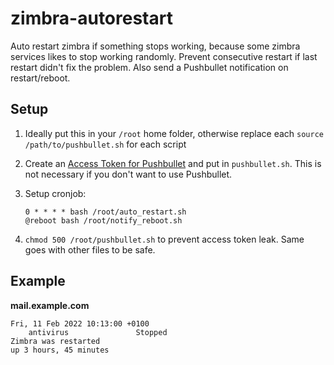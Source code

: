 # zimbra-autorestart

Auto restart zimbra if something stops working, because some zimbra services likes to stop working randomly. Prevent consecutive restart if last restart didn't fix the problem. Also send a Pushbullet notification on restart/reboot.

## Setup

1. Ideally put this in your `/root` home folder, otherwise replace each `source /path/to/pushbullet.sh` for each script
2. Create an [Access Token for Pushbullet](https://www.pushbullet.com/#settings/account) and put in `pushbullet.sh`. This is not necessary if you don't want to use Pushbullet.
3. Setup cronjob:

    ```
    0 * * * * bash /root/auto_restart.sh
    @reboot bash /root/notify_reboot.sh
    ```

4. `chmod 500 /root/pushbullet.sh` to prevent access token leak. Same goes with other files to be safe.

## Example

**mail.example.com**
```
Fri, 11 Feb 2022 10:13:00 +0100
	antivirus               Stopped
Zimbra was restarted
up 3 hours, 45 minutes
```
